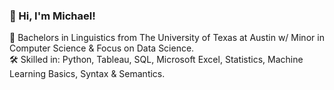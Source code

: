 ### 👋 Hi, I'm Michael!

🏫 Bachelors in Linguistics from The University of Texas at Austin w/ Minor in Computer Science & Focus on Data Science.<br/>
🛠️ Skilled in: Python, Tableau, SQL, Microsoft Excel, Statistics, Machine Learning Basics, Syntax & Semantics.<br/>

